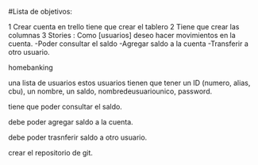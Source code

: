#Lista de objetivos:

1 Crear cuenta en trello tiene que crear el tablero
2 Tiene que crear las columnas
3 Stories :
Como [usuarios] deseo hacer movimientos en la cuenta.
-Poder consultar el saldo
-Agregar saldo a la cuenta
-Transferir a otro usuario.

homebanking

una lista de usuarios
estos usuarios tienen que tener un ID (numero, alias, cbu), un nombre, un saldo, nombredeusuariounico, password.

tiene que poder consultar el saldo.

debe poder agregar saldo a la cuenta.

debe poder trasnferir saldo a otro usuario.

crear el repositorio de git.
